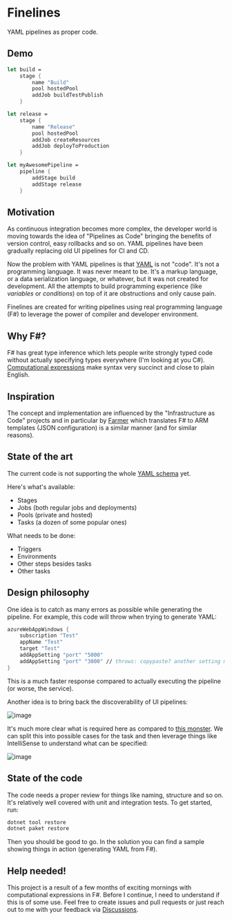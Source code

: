 # Finelines
YAML pipelines as proper code.

## Demo

```fsharp
let build =
    stage {
        name "Build"
        pool hostedPool
        addJob buildTestPublish
    }

let release =
    stage {
        name "Release"
        pool hostedPool
        addJob createResources
        addJob deployToProduction
    }

let myAwesomePipeline =
    pipeline {
        addStage build
        addStage release
    }
```

## Motivation

As continuous integration becomes more complex, the developer world is moving towards the idea of "Pipelines as Code" 
bringing the benefits of version control, easy rollbacks and so on. YAML pipelines have been gradually replacing old UI pipelines for CI and CD.

Now the problem with YAML pipelines is that [YAML](https://en.wikipedia.org/wiki/YAML) is not "code". It's not a programming language. It was never meant to be. 
It's a markup language, or a data serialization language, or whatever, but it was not created for development. 
All the attempts to build programming experience (like _variables_ or _conditions_) on top of it are obstructions and only cause pain.

Finelines are created for writing pipelines using real programming language (F#) to leverage the power of compiler and developer environment.

## Why F#?

F# has great type inference which lets people write strongly typed code without actually specifying types everywhere (I'm looking at you C#).
[Computational expressions](https://docs.microsoft.com/en-us/dotnet/fsharp/language-reference/computation-expressions) make syntax very succinct and close to plain English.

## Inspiration

The concept and implementation are influenced by the "Infrastructure as Code" projects 
and in particular by [Farmer](https://github.com/CompositionalIT/farmer/) which translates F# to ARM templates (JSON configuration) is a similar manner (and for similar reasons).

## State of the art

The current code is not supporting the whole [YAML schema](https://docs.microsoft.com/en-us/azure/devops/pipelines/yaml-schema) yet. 

Here's what's available:
- Stages
- Jobs (both regular jobs and deployments)
- Pools (private and hosted)
- Tasks (a dozen of some popular ones)

What needs to be done:
- Triggers
- Environments
- Other steps besides tasks
- Other tasks

## Design philosophy

One idea is to catch as many errors as possible while generating the pipeline. For example, this code will throw when trying to generate YAML:
```fsharp
azureWebAppWindows {
    subscription "Test"
    appName "Test"
    target "Test"
    addAppSetting "port" "5000"
    addAppSetting "port" "3000" // throws: copypaste? another setting meant here?
}
```
This is a much faster response compared to actually executing the pipeline (or worse, the service).

Another idea is to bring back the discoverability of UI pipelines:

![image](https://user-images.githubusercontent.com/5451366/127999636-68e7b709-2ccb-4120-ba3d-00f7a7e08608.png)

It's much more clear what is required here as compared to [this monster](https://docs.microsoft.com/en-us/azure/devops/pipelines/tasks/build/dotnet-core-cli?view=azure-devops#yaml-snippet). We can split this into possible cases for the task and then leverage things like IntelliSense to understand what can be specified:

![image](https://user-images.githubusercontent.com/5451366/127999594-c2107f91-14c3-478c-b903-9570ae326f97.png)

## State of the code

The code needs a proper review for things like naming, structure and so on. It's relatively well covered with unit and integration tests.
To get started, run:
```powershell
dotnet tool restore
dotnet paket restore
```
Then you should be good to go. In the solution you can find a sample showing things in action (generating YAML from F#).

## Help needed!

This project is a result of a few months of exciting mornings with computational expressions in F#. Before I continue, I need to understand if this is of some use.
Feel free to create issues and pull requests or just reach out to me with your feedback via [Discussions](https://github.com/psfinaki/Finelines/discussions).

